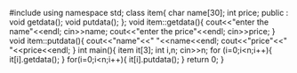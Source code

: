 #include<iostream>
using namespace std;
class item{
    char name[30];
    int price;
public :
    void getdata();
    void putdata();
};
void item::getdata(){
    cout<<"enter the name"<<endl;
    cin>>name;
    cout<<"enter the price"<<endl;
    cin>>price;
}
void item::putdata(){
cout<<"name"<<" "<<name<<endl;
cout<<"price"<<" "<<price<<endl;
}
int main(){
    item it[3];
    int i,n;
    cin>>n;
    for (i=0;i<n;i++){
        it[i].getdata();
    }
    for(i=0;i<n;i++){
        it[i].putdata();
    }
    return 0;
}
